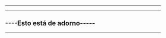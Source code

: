 ----------------------------
----------------------------
----Esto está de adorno-----
----------------------------
----------------------------
